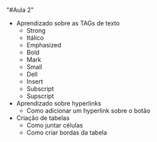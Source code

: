 "#Aula 2"
- Aprendizado sobre as TAGs de texto
    - Strong
    - Itálico
    - Emphasized
    - Bold
    - Mark
    - Small
    - Dell
    - Insert
    - Subscript
    - Supscript
- Aprendizado sobre hyperlinks 
    - Como adicionar um hyperlink sobre o botão
- Criação de tabelas 
    - Como juntar células 
    - Como criar bordas da tabela